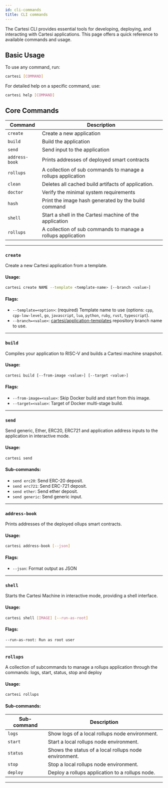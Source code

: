 ```yaml
---
id: cli-commands
title: CLI commands
---
```


The Cartesi CLI provides essential tools for developing, deploying, and interacting with Cartesi applications. This page offers a quick reference to available commands and usage.

## Basic Usage

To use any command, run:

```bash
cartesi [COMMAND]
```

For detailed help on a specific command, use:

```bash
cartesi help [COMMAND]
```

## Core Commands

| Command        | Description                                                                       |
| -------------- | --------------------------------------------------------------------------------- |
| `create`       | Create a new application                                                          |
| `build`        | Build the application                                                             |
| `send`         | Send input to the application                                                     |
| `address-book` | Prints addresses of deployed smart contracts                                      |
| `rollups`      | A collection of sub commands to manage a rollups application                      |
| `clean`        | Deletes all cached build artifacts of application.                                |
| `doctor`       | Verify the minimal system requirements                                            |
| `hash`         | Print the image hash generated by the build command                               |
| `shell`        | Start a shell in the Cartesi machine of the application                           |
| `rollups`      | A collection of sub commands to manage a rollups application                      |

---

### `create`

Create a new Cartesi application from a template.

#### Usage:

```bash
cartesi create NAME --template <template-name> [--branch <value>]
```

#### Flags:

- `--template=<option>`: (required) Template name to use (options: `cpp`, `cpp-low-level`, `go`, `javascript`, `lua`, `python`, `ruby`, `rust`, `typescript`).
- `--branch=<value>`: [cartesi/application-templates](https://github.com/cartesi/application-templates) repository branch name to use.

---

### `build`

Compiles your application to RISC-V and builds a Cartesi machine snapshot.

#### Usage:

```bash
cartesi build [--from-image <value>] [--target <value>]
```

#### Flags:

- `--from-image=<value>`: Skip Docker build and start from this image.
- `--target=<value>`: Target of Docker multi-stage build.

---

### `send`

Send generic, Ether, ERC20, ERC721 and application address inputs to the application in interactive mode.

#### Usage:

```bash
cartesi send
```

#### Sub-commands:

- `send erc20`: Send ERC-20 deposit.
- `send erc721`: Send ERC-721 deposit.
- `send ether`: Send ether deposit.
- `send generic`: Send generic input.

---

### `address-book`

Prints addresses of the deployed ollups smart contracts.

#### Usage:

```bash
cartesi address-book [--json]
```

#### Flags:

- `--json`: Format output as JSON

---

### `shell`

Starts the Cartesi Machine in interactive mode, providing a shell interface.

#### Usage:

```bash
cartesi shell [IMAGE] [--run-as-root]
```

#### Flags:

```bash
--run-as-root: Run as root user
```

---

### `rollups`

A collection of subcommands to manage a rollups application through the commands: logs, start, status, stop and deploy

#### Usage:

```bash
cartesi rollups
```

#### Sub-commands:

| Sub-command    | Description                                                                       |
| -------------- | --------------------------------------------------------------------------------- |
| `logs`         | Show logs of a local rollups node environment.                                    |
| `start`        | Start a local rollups node environment.                                           |
| `status`       | Shows the status of a local rollups node environment.                             |
| `stop`         | Stop a local rollups node environment.                                            |
| `deploy`       | Deploy a rollups application to a rollups node.                                   |

---